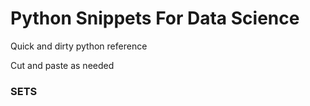 # Python Snippets For Data Science
Quick and dirty python reference

Cut and paste as needed


### SETS
```python

```